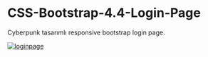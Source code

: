 # CSS-Bootstrap-4.4-Login-Page

Cyberpunk tasarımlı responsive bootstrap login page.

<a href="https://ibb.co/t8LcjBH"><img src="https://i.ibb.co/kQm0bKG/loginpage.jpg" alt="loginpage" border="0"></a>
